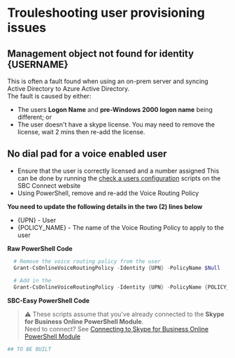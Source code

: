 # Trouleshooting user provisioning issues

## Management object not found for identity {USERNAME}
This is often a fault found when using an on-prem server and syncing Active Directory to Azure Active Directory.\
The fault is caused by either:
- The users **Logon Name** and **pre-Windows 2000 logon name** being different; or
- The user doesn't have a skype license. You may need to remove the license, wait 2 mins then re-add the license.




## No dial pad for a voice enabled user
- Ensure that the user is correctly licensed and a number assigned
  This can be done by running the [check a users configuration](check-user-configuration.md) scripts on the SBC Connect website
- Using PowerShell, remove and re-add the Voice Routing Policy

**You need to update the following details in the two (2) lines below**
- {UPN} - User 
- {POLICY_NAME} - The name of the Voice Routing Policy to apply to the user

<i class="fas fa-terminal"></i> **Raw PowerShell Code**

````PowerShell
  # Remove the voice routing policy from the user
  Grant-CsOnlineVoiceRoutingPolicy -Identity {UPN} -PolicyName $Null
  
  # Add in the 
  Grant-CsOnlineVoiceRoutingPolicy -Identity {UPN} -PolicyName {POLICY_NAME}
````

<i class="fas fa-keyboard"></i> **SBC-Easy PowerShell Code**
> ⚠ These scripts assume that you've already connected to the **Skype for Business Online PowerShell Module**.\
Need to connect? See [Connecting to Skype for Business Online PowerShell Module](connecting-to-sfbo-ps-module.md)

````powershell
## TO BE BUILT
````
